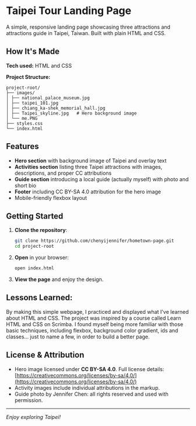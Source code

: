 # Taipei Tour Landing Page
A simple, responsive landing page showcasing three attractions and attractions guide in Taipei, Taiwan. Built with plain HTML and CSS.


## How It's Made

**Tech used:** HTML and CSS

**Project Structure:**
```
project-root/
├── images/
│ ├── national_palace_museum.jpg
│ ├── taipei_101.jpg
│ ├── chiang_ka-shek_memorial_hall.jpg
│ ├── Taipei_skyline.jpg   # Hero background image
│ └── me.PNG
├── styles.css
└── index.html
```

## Features
- **Hero section** with background image of Taipei and overlay text
- **Activities section** listing three Taipei attractions with images, descriptions, and proper CC attributions
- **Guide section** introducing a local guide (actually myself) with photo and short bio
- **Footer** including CC BY-SA 4.0 attribution for the hero image
- Mobile-friendly flexbox layout

## Getting Started
1. **Clone the repository**:

   ```bash
   git clone https://github.com/chenyijennifer/hometown-page.git
   cd project-root
   ```

2. **Open** in your browser:

   ```bash
   open index.html
   ```

3. **View the page** and enjoy the design.

## Lessons Learned:

By making this simple webpage, I practiced and displayed what I've learned about HTML and CSS. The project was inspired by a course called Learn HTML and CSS on Scrimba. I found myself being more familiar with those basic techniques, including flexbox, background color gradient, ids and classes... just to name a few, in order to build a better page.

## License & Attribution
- Hero image licensed under **CC BY-SA 4.0**. Full license details: [https://creativecommons.org/licenses/by-sa/4.0/](https://creativecommons.org/licenses/by-sa/4.0/)
- Activity images include individual attributions in the markup.
- Guide photo by Jennifer Chen: all rights reserved and used with permission.

---
*Enjoy exploring Taipei!*

